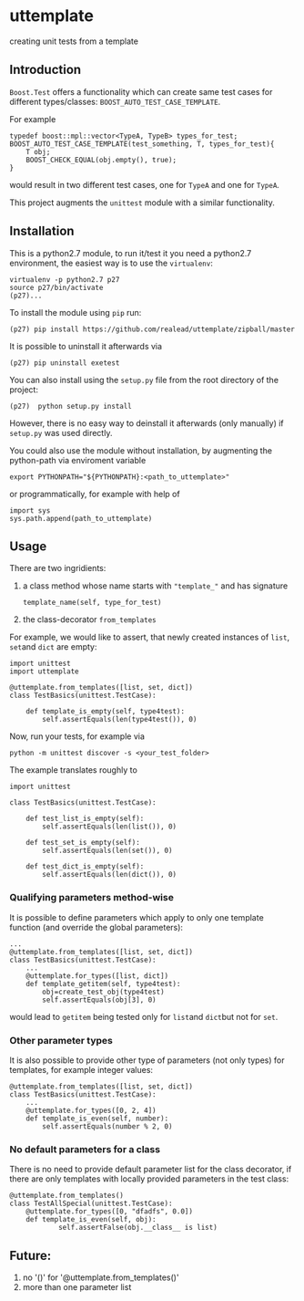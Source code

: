 # uttemplate

creating unit tests from a template

## Introduction

`Boost.Test` offers a functionality which can create same test cases for different types/classes: `BOOST_AUTO_TEST_CASE_TEMPLATE`. 

For example

    typedef boost::mpl::vector<TypeA, TypeB> types_for_test;
    BOOST_AUTO_TEST_CASE_TEMPLATE(test_something, T, types_for_test){
        T obj;
        BOOST_CHECK_EQUAL(obj.empty(), true);
    }

would result in two different test cases, one for `TypeA` and one for `TypeA`. 

This project augments the `unittest` module with a similar functionality.

## Installation

This is a python2.7 module, to run it/test it you need a python2.7 environment, the easiest way is to use the `virtualenv`:

    virtualenv -p python2.7 p27
    source p27/bin/activate
    (p27)...

To install the module using `pip` run:

    (p27) pip install https://github.com/realead/uttemplate/zipball/master

It is possible to uninstall it afterwards via
   
    (p27) pip uninstall exetest

You can also install using the `setup.py` file from the root directory of the project:

    (p27)  python setup.py install

However, there is no easy way to deinstall it afterwards (only manually) if `setup.py` was used directly.

You could also use the module without installation, by augmenting the python-path via enviroment variable

    export PYTHONPATH="${PYTHONPATH}:<path_to_uttemplate>"

or programmatically, for example with help of

    import sys
    sys.path.append(path_to_uttemplate)



## Usage

There are two ingridients: 

 1. a class method whose name starts with `"template_"` and has signature 
     
     `template_name(self, type_for_test)`
     
 2. the class-decorator `from_templates`
    
For example, we would like to assert, that newly created instances of `list`, `set`and `dict` are empty:

    import unittest
    import uttemplate
    
    @uttemplate.from_templates([list, set, dict])
    class TestBasics(unittest.TestCase):
    
        def template_is_empty(self, type4test):
            self.assertEquals(len(type4test()), 0)
            
Now, run your tests, for example via

    python -m unittest discover -s <your_test_folder>
            
The example translates roughly to

    import unittest

    class TestBasics(unittest.TestCase):
    
        def test_list_is_empty(self):
            self.assertEquals(len(list()), 0)
            
        def test_set_is_empty(self):
            self.assertEquals(len(set()), 0)
            
        def test_dict_is_empty(self):
            self.assertEquals(len(dict()), 0)
            
### Qualifying parameters method-wise

It is possible to define parameters which apply to only one template function (and override the global parameters): 

    ...
    @uttemplate.from_templates([list, set, dict])
    class TestBasics(unittest.TestCase):
        ...
        @uttemplate.for_types([list, dict])
        def template_getitem(self, type4test):
            obj=create_test_obj(type4test)
            self.assertEquals(obj[3], 0)
            
would lead to `getitem` being tested only for `list`and `dict`but not for `set`.


### Other parameter types

It is also possible to provide other type of parameters (not only types) for templates, for example integer values:

    @uttemplate.from_templates([list, set, dict])
    class TestBasics(unittest.TestCase):
        ...
        @uttemplate.for_types([0, 2, 4])
        def template_is_even(self, number):
            self.assertEquals(number % 2, 0)
            
### No default parameters for a class

There is no need to provide default parameter list for the class decorator, if there are only templates with locally provided parameters in the test class:

    @uttemplate.from_templates()
    class TestAllSpecial(unittest.TestCase):
        @uttemplate.for_types([0, "dfadfs", 0.0])
        def template_is_even(self, obj):
                self.assertFalse(obj.__class__ is list)
                


## Future:
 
   1. no '()' for '@uttemplate.from_templates()'
   2. more than one parameter list


                              
             
